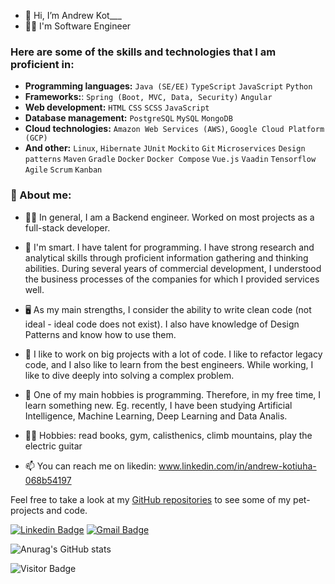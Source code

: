 - 👋 Hi, I’m Andrew Kot___
- 👨‍💻 I'm Software Engineer

### Here are some of the skills and technologies that I am proficient in:

- **Programming languages:** `Java (SE/EE)` `TypeScript` `JavaScript` `Python`
- **Frameworks:**: `Spring (Boot, MVC, Data, Security)` `Angular`
- **Web development:** `HTML` `CSS` `SCSS` `JavaScript`
- **Database management:**  `PostgreSQL` `MySQL` `MongoDB`
- **Cloud technologies:** `Amazon Web Services (AWS)`, `Google Cloud Platform (GCP)`
- **And other:** `Linux`, `Hibernate` `JUnit` `Mockito` `Git` `Microservices` `Design patterns` `Maven` `Gradle` `Docker` `Docker Compose`  `Vue.js` `Vaadin` `Tensorflow` `Agile` `Scrum` `Kanban`

### 👀 About me:
- 👨‍💻  In general, I am a Backend engineer. Worked on most projects as a full-stack developer.

- 🧠 I'm smart. I have talent for programming. I have strong research and analytical skills through proficient information gathering and thinking abilities. During several years of commercial development, I understood the business processes of the companies for which I provided services well.

- 🖥️ As my main strengths, I consider the ability to write clean code (not ideal - ideal code does not exist). I also have knowledge of Design Patterns and know how to use them.

- 👷 I like to work on big projects with a lot of code. I like to refactor legacy code, and I also like to learn from the best engineers.
While working, I like to dive deeply into solving a complex problem.

- 👾 One of my main hobbies is programming. Therefore, in my free time, I learn something new. Eg. recently, I have been studying Artificial Intelligence, Machine Learning, Deep Learning and Data Analis.

- 🏋️‍♂️ Hobbies: read books, gym, calisthenics, climb mountains, play the electric guitar


- 📫 You can reach me on likedin: www.linkedin.com/in/andrew-kotiuha-068b54197


Feel free to take a look at my [GitHub repositories]([https://github.com/username](https://github.com/Andrew05Kot?tab=repositories)) to see some of my pet-projects and code.

<!---
Andrey5kot/Andrey5kot is a ✨ special ✨ repository because its `README.md` (this file) appears on your GitHub profile.
You can click the Preview link to take a look at your changes.
--->

[![Linkedin Badge](https://img.shields.io/badge/-andrew-blue?style=flat-square&logo=Linkedin&logoColor=white&link=https://www.linkedin.com/in/andrew-kotiuha-068b54197/)](https://www.linkedin.com/in/andrew-kotiuha-068b54197/)
[![Gmail Badge](https://img.shields.io/badge/-kotygaandrey05@gmail.com-c14438?style=flat-square&logo=Gmail&logoColor=white&link=mailto:kotygaandrey05@gmail.com)](mailto:kotygaandrey05@gmail.com)

![Anurag's GitHub stats](https://github-readme-stats.vercel.app/api?username=Andrew05Kot&show_icons=true&theme=gruvbox)

![Visitor Badge](https://visitor-badge.laobi.icu/badge?page_id=Andrey5kot.Andrey5kot)



